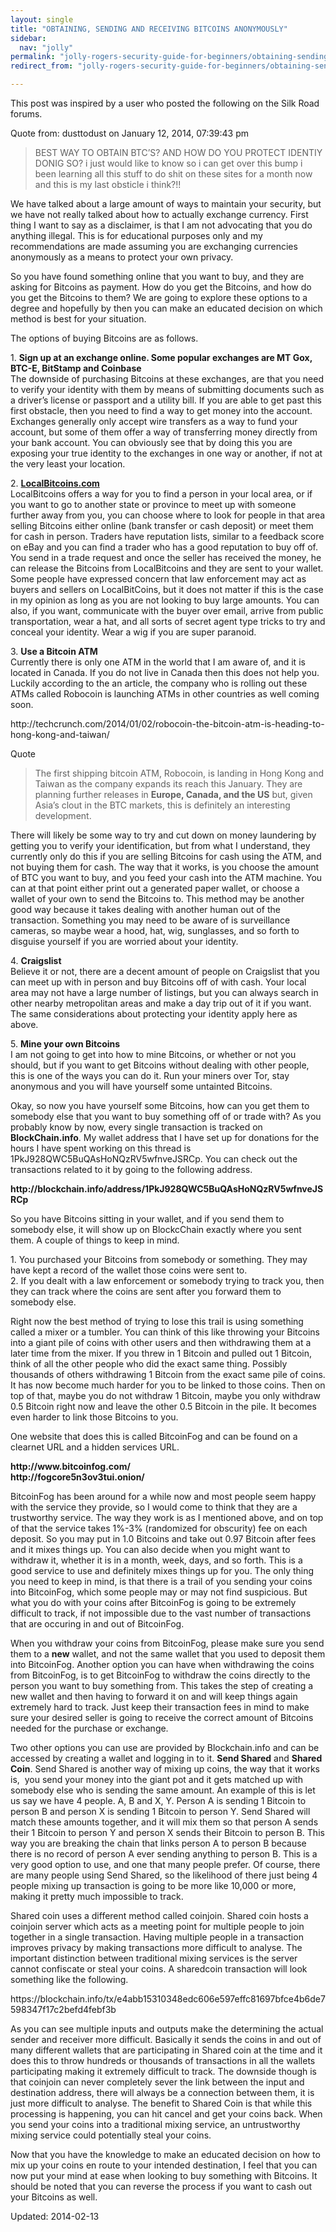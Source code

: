```yaml
---
layout: single
title: "OBTAINING, SENDING AND RECEIVING BITCOINS ANONYMOUSLY"
sidebar:
  nav: "jolly"
permalink: "jolly-rogers-security-guide-for-beginners/obtaining-sending-and-receiving-bitcoins-anonymously/"
redirect_from: "jolly-rogers-security-guide-for-beginners/obtaining-sending-and-receiving-bitcoins-anonymously"

---
```


<p>This post was inspired by a user who posted the following on the Silk Road forums.</p>
<div>
<div>Quote from: dusttodust on January 12, 2014, 07:39:43 pm</div>
</div>
<blockquote><p>BEST WAY TO OBTAIN BTC&#8217;S? AND HOW DO YOU PROTECT IDENTIY DONIG SO? i just would like to know so i can get over this bump i been learning all this stuff to do shit on these sites for a month now and this is my last obsticle i think?!!</p></blockquote>
<p>We have talked about a large amount of ways to maintain your security, but we have not really talked about how to actually exchange currency. First thing I want to say as a disclaimer, is that I am not advocating that you do anything illegal. This is for educational purposes only and my recommendations are made assuming you are exchanging currencies anonymously as a means to protect your own privacy.</p>
<p>So you have found something online that you want to buy, and they are asking for Bitcoins as payment. How do you get the Bitcoins, and how do you get the Bitcoins to them? We are going to explore these options to a degree and hopefully by then you can make an educated decision on which method is best for your situation.</p>
<p>The options of buying Bitcoins are as follows.</p>
<p>1. <strong>Sign up at an exchange online. Some popular exchanges are MT Gox, BTC-E, BitStamp and Coinbase</strong><br/>
The downside of purchasing Bitcoins at these exchanges, are that you need to verify your identity with them by means of submitting documents such as a driver&#8217;s license or passport and a utility bill. If you are able to get past this first obstacle, then you need to find a way to get money into the account. Exchanges generally only accept wire transfers as a way to fund your account, but some of them offer a way of transferring money directly from your bank account. You can obviously see that by doing this you are exposing your true identity to the exchanges in one way or another, if not at the very least your location.</p>
<p>2. <strong><a href="https://localbitcoins.com/?ch=4v6y" target="_blank">LocalBitcoins.com</a></strong><br/>
LocalBitcoins offers a way for you to find a person in your local area, or if you want to go to another state or province to meet up with someone further away from you, you can choose where to look for people in that area selling Bitcoins either online (bank transfer or cash deposit) or meet them for cash in person. Traders have reputation lists, similar to a feedback score on eBay and you can find a trader who has a good reputation to buy off of. You send in a trade request and once the seller has received the money, he can release the Bitcoins from LocalBitcoins and they are sent to your wallet. Some people have expressed concern that law enforcement may act as buyers and sellers on LocalBitCoins, but it does not matter if this is the case in my opinion as long as you are not looking to buy large amounts. You can also, if you want, communicate with the buyer over email, arrive from public transportation, wear a hat, and all sorts of secret agent type tricks to try and conceal your identity. Wear a wig if you are super paranoid.</p>
<p>3. <strong>Use a Bitcoin ATM</strong><br/>
Currently there is only one ATM in the world that I am aware of, and it is located in Canada. If you do not live in Canada then this does not help you. Luckily according to the an article, the company who is rolling out these ATMs called Robocoin is launching ATMs in other countries as well coming soon.</p>
<p>http://techcrunch.com/2014/01/02/robocoin-the-bitcoin-atm-is-heading-to-hong-kong-and-taiwan/</p>
<div>
<div>Quote</div>
</div>
<blockquote><p>The first shipping bitcoin ATM, Robocoin, is landing in Hong Kong and Taiwan as the company expands its reach this January. They are planning further releases in <strong>Europe, Canada, and the US</strong> but, given Asia’s clout in the BTC markets, this is definitely an interesting development.</p></blockquote>
<p>There will likely be some way to try and cut down on money laundering by getting you to verify your identification, but from what I understand, they currently only do this if you are selling Bitcoins for cash using the ATM, and not buying them for cash. The way that it works, is you choose the amount of BTC you want to buy, and you feed your cash into the ATM machine. You can at that point either print out a generated paper wallet, or choose a wallet of your own to send the Bitcoins to. This method may be another good way because it takes dealing with another human out of the transaction. Something you may need to be aware of is surveillance cameras, so maybe wear a hood, hat, wig, sunglasses, and so forth to disguise yourself if you are worried about your identity.</p>
<p>4. <strong>Craigslist</strong><br/>
Believe it or not, there are a decent amount of people on Craigslist that you can meet up with in person and buy Bitcoins off of with cash. Your local area may not have a large number of listings, but you can always search in other nearby metropolitan areas and make a day trip out of it if you want. The same considerations about protecting your identity apply here as above.</p>
<p>5. <strong>Mine your own Bitcoins</strong><br/>
I am not going to get into how to mine Bitcoins, or whether or not you should, but if you want to get Bitcoins without dealing with other people, this is one of the ways you can do it. Run your miners over Tor, stay anonymous and you will have yourself some untainted Bitcoins.</p>
<p>Okay, so now you have yourself some Bitcoins, how can you get them to somebody else that you want to buy something off of or trade with? As you probably know by now, every single transaction is tracked on <strong>BlockChain.info</strong>. My wallet address that I have set up for donations for the hours I have spent working on this thread is 1PkJ928QWC5BuQAsHoNQzRV5wfnveJSRCp. You can check out the transactions related to it by going to the following address.</p>
<p><strong>http://blockchain.info/address/1PkJ928QWC5BuQAsHoNQzRV5wfnveJSRCp</strong></p>
<p>So you have Bitcoins sitting in your wallet, and if you send them to somebody else, it will show up on BlockcChain exactly where you sent them. A couple of things to keep in mind.</p>
<p>1. You purchased your Bitcoins from somebody or something. They may have kept a record of the wallet those coins were sent to.<br/>
2. If you dealt with a law enforcement or somebody trying to track you, then they can track where the coins are sent after you forward them to somebody else.</p>
<p>Right now the best method of trying to lose this trail is using something called a mixer or a tumbler. You can think of this like throwing your Bitcoins into a giant pile of coins with other users and then withdrawing them at a later time from the mixer. If you threw in 1 Bitcoin and pulled out 1 Bitcoin, think of all the other people who did the exact same thing. Possibly thousands of others withdrawing 1 Bitcoin from the exact same pile of coins. It has now become much harder for you to be linked to those coins. Then on top of that, maybe you do not withdraw 1 Bitcoin, maybe you only withdraw 0.5 Bitcoin right now and leave the other 0.5 Bitcoin in the pile. It becomes even harder to link those Bitcoins to you.</p>
<p>One website that does this is called BitcoinFog and can be found on a clearnet URL and a hidden services URL.</p>
<p><strong>http://www.bitcoinfog.com/</strong><br/>
<strong>http://fogcore5n3ov3tui.onion/</strong></p>
<p>BitcoinFog has been around for a while now and most people seem happy with the service they provide, so I would come to think that they are a trustworthy service. The way they work is as I mentioned above, and on top of that the service takes 1%-3% (randomized for obscurity) fee on each deposit. So you may put in 1.0 Bitcoins and take out 0.97 Bitcoin after fees and it mixes things up. You can also decide when you might want to withdraw it, whether it is in a month, week, days, and so forth. This is a good service to use and definitely mixes things up for you. The only thing you need to keep in mind, is that there is a trail of you sending your coins into BitcoinFog, which some people may or may not find suspicious. But what you do with your coins after BitcoinFog is going to be extremely difficult to track, if not impossible due to the vast number of transactions that are occuring in and out of BitcoinFog.</p>
<p>When you withdraw your coins from BitcoinFog, please make sure you send them to a <strong>new</strong> wallet, and not the same wallet that you used to deposit them into BitcoinFog. Another option you can have when withdrawing the coins from BitcoinFog, is to get BitcoinFog to withdraw the coins directly to the person you want to buy something from. This takes the step of creating a new wallet and then having to forward it on and will keep things again extremely hard to track. Just keep their transaction fees in mind to make sure your desired seller is going to receive the correct amount of Bitcoins needed for the purchase or exchange.</p>
<p>Two other options you can use are provided by Blockchain.info and can be accessed by creating a wallet and logging in to it. <strong>Send Shared</strong> and <strong>Shared Coin</strong>. Send Shared is another way of mixing up coins, the way that it works is,  you send your money into the giant pot and it gets matched up with somebody else who is sending the same amount. An example of this is let us say we have 4 people. A, B and X, Y. Person A is sending 1 Bitcoin to person B and person X is sending 1 Bitcoin to person Y. Send Shared will match these amounts together, and it will mix them so that person A sends their 1 Bitcoin to person Y and person X sends their Bitcoin to person B. This way you are breaking the chain that links person A to person B because there is no record of person A ever sending anything to person B. This is a very good option to use, and one that many people prefer. Of course, there are many people using Send Shared, so the likelihood of there just being 4 people mixing up transaction is going to be more like 10,000 or more, making it pretty much impossible to track.</p>
<p>Shared coin uses a different method called coinjoin. Shared coin hosts a coinjoin server which acts as a meeting point for multiple people to join together in a single transaction. Having multiple people in a transaction improves privacy by making transactions more difficult to analyse. The important distinction between traditional mixing services is the server cannot confiscate or steal your coins. A sharedcoin transaction will look something like the following.</p>
<p>https://blockchain.info/tx/e4abb15310348edc606e597effc81697bfce4b6de7598347f17c2befd4febf3b</p>
<p>As you can see multiple inputs and outputs make the determining the actual sender and receiver more difficult. Basically it sends the coins in and out of many different wallets that are participating in Shared coin at the time and it does this to throw hundreds or thousands of transactions in all the wallets participating making it extremely difficult to track. The downside though is that coinjoin can never completely sever the link between the input and destination address, there will always be a connection between them, it is just more difficult to analyse. The benefit to Shared Coin is that while this processing is happening, you can hit cancel and get your coins back. When you send your coins into a traditional mixing service, an untrustworthy mixing service could potentially steal your coins.</p>
<p>Now that you have the knowledge to make an educated decision on how to mix up your coins en route to your intended destination, I feel that you can now put your mind at ease when looking to buy something with Bitcoins. It should be noted that you can reverse the process if you want to cash out your Bitcoins as well.</p>

Updated: 2014-02-13

